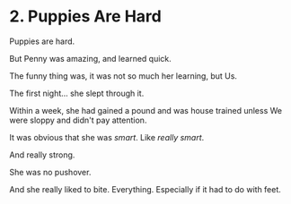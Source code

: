 # 2. Puppies Are Hard 

Puppies are hard. 

But Penny was amazing, and learned quick. 

The funny thing was, it was not so much her learning, but Us. 

The first night... she slept through it. 

Within a week, she had gained a pound and was house trained unless We were sloppy and didn't pay attention. 

It was obvious that she was *smart*. Like *really smart*. 

And really strong. 

She was no pushover. 

And she really liked to bite. Everything. Especially if it had to do with feet. 